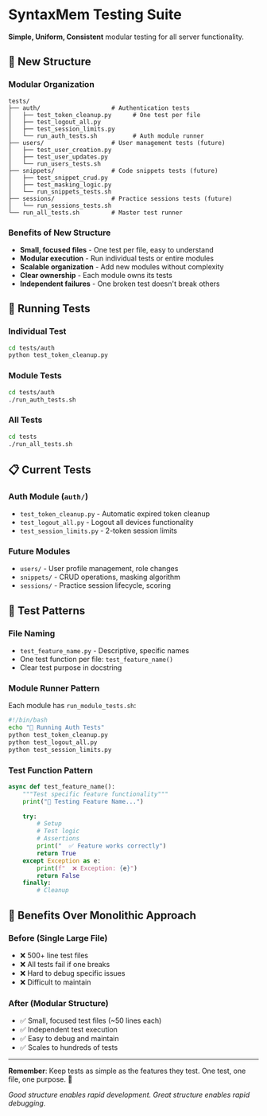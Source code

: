 # SyntaxMem Testing Suite

**Simple, Uniform, Consistent** modular testing for all server functionality.

## 🎯 New Structure

### **Modular Organization**
```
tests/
├── auth/                    # Authentication tests
│   ├── test_token_cleanup.py      # One test per file
│   ├── test_logout_all.py
│   ├── test_session_limits.py
│   └── run_auth_tests.sh          # Auth module runner
├── users/                   # User management tests (future)
│   ├── test_user_creation.py
│   ├── test_user_updates.py
│   └── run_users_tests.sh
├── snippets/                # Code snippets tests (future)
│   ├── test_snippet_crud.py
│   ├── test_masking_logic.py
│   └── run_snippets_tests.sh
├── sessions/                # Practice sessions tests (future)
│   └── run_sessions_tests.sh
└── run_all_tests.sh         # Master test runner
```

### **Benefits of New Structure**
- **Small, focused files** - One test per file, easy to understand
- **Modular execution** - Run individual tests or entire modules
- **Scalable organization** - Add new modules without complexity
- **Clear ownership** - Each module owns its tests
- **Independent failures** - One broken test doesn't break others

## 🚀 Running Tests

### **Individual Test**
```bash
cd tests/auth
python test_token_cleanup.py
```

### **Module Tests**
```bash
cd tests/auth
./run_auth_tests.sh
```

### **All Tests**
```bash
cd tests
./run_all_tests.sh
```

## 📋 Current Tests

### **Auth Module** (`auth/`)
- `test_token_cleanup.py` - Automatic expired token cleanup
- `test_logout_all.py` - Logout all devices functionality
- `test_session_limits.py` - 2-token session limits

### **Future Modules**
- `users/` - User profile management, role changes
- `snippets/` - CRUD operations, masking algorithm
- `sessions/` - Practice session lifecycle, scoring

## 🔧 Test Patterns

### **File Naming**
- `test_feature_name.py` - Descriptive, specific names
- One test function per file: `test_feature_name()`
- Clear test purpose in docstring

### **Module Runner Pattern**
Each module has `run_module_tests.sh`:
```bash
#!/bin/bash
echo "🔐 Running Auth Tests"
python test_token_cleanup.py
python test_logout_all.py  
python test_session_limits.py
```

### **Test Function Pattern**
```python
async def test_feature_name():
    """Test specific feature functionality"""
    print("🧪 Testing Feature Name...")
    
    try:
        # Setup
        # Test logic
        # Assertions
        print("  ✅ Feature works correctly")
        return True
    except Exception as e:
        print(f"  ❌ Exception: {e}")
        return False
    finally:
        # Cleanup
```

## 🎯 Benefits Over Monolithic Approach

### **Before** (Single Large File)
- ❌ 500+ line test files
- ❌ All tests fail if one breaks
- ❌ Hard to debug specific issues
- ❌ Difficult to maintain

### **After** (Modular Structure)
- ✅ Small, focused test files (~50 lines each)
- ✅ Independent test execution
- ✅ Easy to debug and maintain
- ✅ Scales to hundreds of tests

---

**Remember**: Keep tests as simple as the features they test. One test, one file, one purpose. 🎯

*Good structure enables rapid development. Great structure enables rapid debugging.*